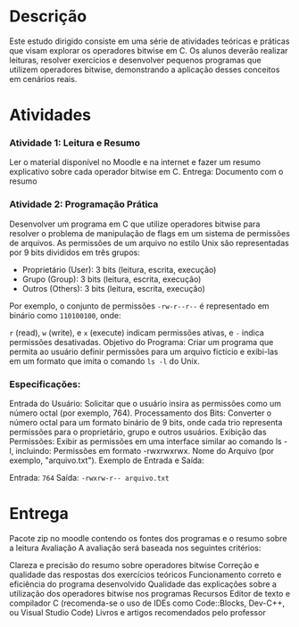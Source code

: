 # Descrição

Este estudo dirigido consiste em uma série de atividades teóricas e práticas que visam explorar os operadores bitwise em C. Os alunos deverão realizar leituras, resolver exercícios e desenvolver pequenos programas que utilizem operadores bitwise, demonstrando a aplicação desses conceitos em cenários reais.

# Atividades

### Atividade 1: Leitura e Resumo

Ler o material disponível no Moodle e na internet e fazer um resumo explicativo sobre cada operador bitwise em C.
Entrega: Documento com o resumo
### Atividade 2: Programação Prática

Desenvolver um programa em C que utilize operadores bitwise para resolver o problema de manipulação de flags em um sistema de permissões de arquivos. As permissões de um arquivo no estilo Unix são representadas por 9 bits divididos em três grupos:

* Proprietário (User): 3 bits (leitura, escrita, execução)
* Grupo (Group): 3 bits (leitura, escrita, execução)
* Outros (Others): 3 bits (leitura, escrita, execução)

Por exemplo, o conjunto de permissões `-rw-r--r--` é representado em binário como `110100100`, onde:

`r` (read), `w` (write), e `x` (execute) indicam permissões ativas, e `-` indica permissões desativadas.
Objetivo do Programa: Criar um programa que permita ao usuário definir permissões para um arquivo fictício e exibi-las em um formato que imita o comando `ls -l` do Unix.

### Especificações:

Entrada do Usuário: Solicitar que o usuário insira as permissões como um número octal (por exemplo, 764).
Processamento dos Bits: Converter o número octal para um formato binário de 9 bits, onde cada trio representa permissões para o proprietário, grupo e outros usuários.
Exibição das Permissões: Exibir as permissões em uma interface similar ao comando ls -l, incluindo:
Permissões em formato -rwxrwxrwx.
Nome do Arquivo (por exemplo, "arquivo.txt").
Exemplo de Entrada e Saída:

Entrada: `764`
Saída:
`-rwxrw-r-- arquivo.txt`

# Entrega
Pacote zip no moodle contendo os fontes dos programas e o resumo sobre a leitura
Avaliação
A avaliação será baseada nos seguintes critérios:

Clareza e precisão do resumo sobre operadores bitwise
Correção e qualidade das respostas dos exercícios teóricos
Funcionamento correto e eficiência do programa desenvolvido
Qualidade das explicações sobre a utilização dos operadores bitwise nos programas
Recursos
Editor de texto e compilador C (recomenda-se o uso de IDEs como Code::Blocks, Dev-C++, ou Visual Studio Code)
Livros e artigos recomendados pelo professor
